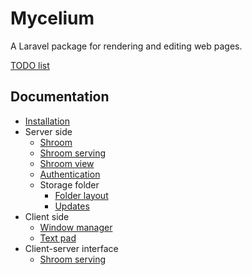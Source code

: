 Mycelium
========

A Laravel package for rendering and editing web pages.

[TODO list](docs/TODO.md)


Documentation
-------------

- [Installation](docs/installation.md)
- Server side
    - [Shroom](docs/shroom.md)
    - [Shroom serving](docs/shroom-serving.md)
    - [Shroom view](docs/shroom-view.md)
    - [Authentication](docs/authentication.md)
    - Storage folder
        - [Folder layout](docs/storage-folder-layout.md)
        - [Updates](docs/storage-updates.md)
- Client side
    - [Window manager](docs/window-manager.md)
    - [Text pad](docs/text-pad.md)
- Client-server interface
    - [Shroom serving](docs/single-shroom-http-interface.md)